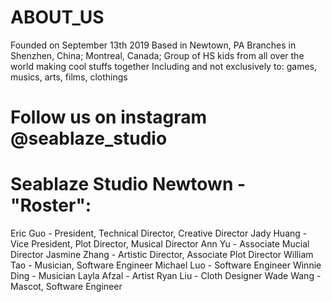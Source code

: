 # ABOUT_US

Founded on September 13th 2019
Based in Newtown, PA
Branches in Shenzhen, China; Montreal, Canada; 
Group of HS kids from all over the world making cool stuffs together
Including and not exclusively to: games, musics, arts, films, clothings

# Follow us on instagram @seablaze_studio

# Seablaze Studio Newtown - "Roster":
Eric Guo - President, Technical Director, Creative Director
Jady Huang - Vice President, Plot Director, Musical Director
Ann Yu - Associate Mucial Director
Jasmine Zhang - Artistic Director, Associate Plot Director
William Tao - Musician, Software Engineer
Michael Luo - Software Engineer
Winnie Ding - Musician
Layla Afzal - Artist
Ryan Liu - Cloth Designer
Wade Wang - Mascot, Software Engineer

